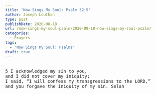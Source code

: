 ```yaml
---
title: 'Now Sings My Soul: Psalm 32:5'
author: Joseph Louthan
type: post
publishDate: 2020-08-18
url: /now-sings-my-soul-psalm/2020-08-18-now-sings-my-soul-psalm/
categories:
  - Prayers
tags:
  - 'Now Sings My Soul: Psalms'
draft: true
---
```

<pre>
<div style="font-variant: small-caps;"></div>
5 I acknowledged my sin to you, 
and I did not cover my iniquity; 
I said, “I will confess my transgressions to the LORD,” 
and you forgave the iniquity of my sin. Selah 
</pre>
